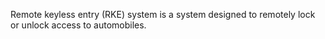 Remote keyless entry (RKE) system is a system designed to remotely lock or unlock access to automobiles. 
